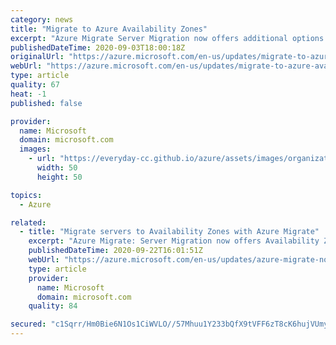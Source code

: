 ```yaml
---
category: news
title: "Migrate to Azure Availability Zones"
excerpt: "Azure Migrate Server Migration now offers additional options to help you meet the resiliency requirements for business critical workloads that you are migrating to Azure by taking advantage of platform native capabilities like Availability Zones.  "
publishedDateTime: 2020-09-03T18:00:18Z
originalUrl: "https://azure.microsoft.com/en-us/updates/migrate-to-azure-availability-zones/"
webUrl: "https://azure.microsoft.com/en-us/updates/migrate-to-azure-availability-zones/"
type: article
quality: 67
heat: -1
published: false

provider:
  name: Microsoft
  domain: microsoft.com
  images:
    - url: "https://everyday-cc.github.io/azure/assets/images/organizations/microsoft.com-50x50.jpg"
      width: 50
      height: 50

topics:
  - Azure

related:
  - title: "Migrate servers to Availability Zones with Azure Migrate"
    excerpt: "Azure Migrate: Server Migration now offers Availability Zones, a platform native capability."
    publishedDateTime: 2020-09-22T16:01:51Z
    webUrl: "https://azure.microsoft.com/en-us/updates/azure-migrate-now-lets-you-migrate-servers-to-availability-zones/"
    type: article
    provider:
      name: Microsoft
      domain: microsoft.com
    quality: 84

secured: "c1Sqrr/Hm0Bie6N1Os1CiWVLO//57Mhuu1Y233bQfX9tVFF6zT8cK6hujVUmycitTCcMWUXO/YTsyHhZ/2tMPOdUzuK8UIeV/E9hzh4ujME43Fu19ue9xSimD5XzU/vCV2W22s1vhy1cJK6K6lHbbTfWtbH8dx4SuDn6/kAGNNm7ohCxvHaQwZihSl2WcrwmJ+ILgAovEnSdyTdqz+PooZz/6EnO99dU8NxbNl8P5/VpdT1LnGr2O7jLn9pdxXN6xGQnjf0f2AELcBxp7pl3LiP/bAcOM/8Qbd5bO20hadjnkG0f9B8we0A4x8E+1qFCLYKIAyXBJtqx8ITs9ZJ7zhnichCDtoj48DBTcUkJGdA=;qTQli6hns/0cF/KNHWHwpw=="
---
```


